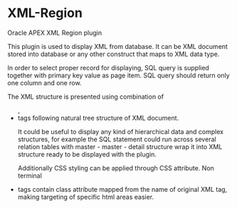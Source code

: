# XML-Region
Oracle APEX XML Region plugin

This plugin is used to display XML from database. It can be XML document stored into database or any other construct that maps to XML data type.

In order to select proper record for displaying, SQL query is supplied together with primary key value as page item. SQL query should return only one column and one row.

The XML structure is presented using combination of <ul>, <li> tags following natural tree structure of XML document.

It could be useful to display any kind of hierarchical data and complex structures, for example the SQL statement could run across several relation tables with master - master - detail structure wrap it into XML structure ready to be displayed with the plugin.

Additionally CSS styling can be applied through CSS attribute. Non terminal <li> tags contain class attribute mapped from the name of original XML tag, making targeting of specific html areas easier.

